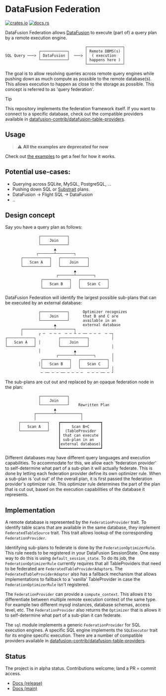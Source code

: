 # DataFusion Federation

[![crates.io](https://img.shields.io/crates/v/datafusion-federation.svg)](https://crates.io/crates/datafusion-federation)
[![docs.rs](https://docs.rs/datafusion-federation/badge.svg)](https://docs.rs/datafusion-federation)

DataFusion Federation allows
[DataFusion](https://github.com/apache/arrow-datafusion) to execute (part of) a
query plan by a remote execution engine.

                                        ┌────────────────┐
                   ┌────────────┐       │ Remote DBMS(s) │
    SQL Query ───> │ DataFusion │  ───> │  ( execution   │
                   └────────────┘       │ happens here ) │
                                        └────────────────┘

The goal is to allow resolving queries across remote query engines while
pushing down as much compute as possible to the remote database(s). This allows
execution to happen as close to the storage as possible. This concept is
referred to as 'query federation'.

> [!TIP]
> This repository implements the federation framework itself. If you want to
> connect to a specific database, check out the compatible providers available
> in
> [datafusion-contrib/datafusion-table-providers](https://github.com/datafusion-contrib/datafusion-table-providers/).

## Usage

> :warning: **All the examples are deprecated for now**

Check out [the examples](./examples/) to get a feel for how it works.

## Potential use-cases:

- Querying across SQLite, MySQL, PostgreSQL, ...
- Pushing down SQL or [Substrait](https://substrait.io/) plans.
- DataFusion -> Flight SQL -> DataFusion
- ..

## Design concept

Say you have a query plan as follows:

                   ┌────────────┐
                   │    Join    │
                   └────────────┘
                          ▲
                  ┌───────┴────────┐
           ┌────────────┐   ┌────────────┐
           │   Scan A   │   │    Join    │
           └────────────┘   └────────────┘
                                   ▲
                           ┌───────┴────────┐
                    ┌────────────┐   ┌────────────┐
                    │   Scan B   │   │   Scan C   │
                    └────────────┘   └────────────┘

DataFusion Federation will identify the largest possible sub-plans that
can be executed by an external database:

                   ┌────────────┐      Optimizer recognizes
                   │    Join    │      that B and C are
                   └────────────┘      available in an
                          ▲            external database
           ┌──────────────┴────────┐
           │       ┌ ─  ─ ─ ─  ─ ─ ┴ ─ ── ─ ─ ─  ─ ─┐
    ┌────────────┐          ┌────────────┐          │
    │   Scan A   │ │        │    Join    │
    └────────────┘          └────────────┘          │
                   │               ▲
                           ┌───────┴────────┐       │
                    ┌────────────┐   ┌────────────┐ │
                   ││   Scan B   │   │   Scan C   │
                    └────────────┘   └────────────┘ │
                    ─ ── ─ ─ ── ─ ─ ─ ─  ─ ─ ─ ── ─ ┘

The sub-plans are cut out and replaced by an opaque federation node in the plan:

                   ┌────────────┐
                   │    Join    │
                   └────────────┘    Rewritten Plan
                          ▲
                 ┌────────┴───────────┐
                 │                    │
          ┌────────────┐    ┏━━━━━━━━━━━━━━━━━━┓
          │   Scan A   │    ┃     Scan B+C     ┃
          └────────────┘    ┃  (TableProvider  ┃
                            ┃ that can execute ┃
                            ┃ sub-plan in an   ┃
                            ┃external database)┃
                            ┗━━━━━━━━━━━━━━━━━━┛

Different databases may have different query languages and execution
capabilities. To accommodate for this, we allow each 'federation provider' to
self-determine what part of a sub-plan it will actually federate. This is done
by letting each federation provider define its own optimizer rule. When a
sub-plan is 'cut out' of the overall plan, it is first passed the federation
provider's optimizer rule. This optimizer rule determines the part of the plan
that is cut out, based on the execution capabilities of the database it
represents.

## Implementation

A remote database is represented by the `FederationProvider` trait. To identify
table scans that are available in the same database, they implement
`FederatedTableSource` trait. This trait allows lookup of the corresponding
`FederationProvider`.

Identifying sub-plans to federate is done by the `FederationOptimizerRule`.
This rule needs to be registered in your DataFusion SessionState. One easy way
to do this is using `default_session_state`. To do its job, the
`FederationOptimizerRule` currently requires that all TableProviders that need
to be federated are `FederatedTableProviderAdaptor`s. The
`FederatedTableProviderAdaptor` also has a fallback mechanism that allows
implementations to fallback to a 'vanilla' TableProvider in case the
`FederationOptimizerRule` isn't registered.

The `FederationProvider` can provide a `compute_context`. This allows it to
differentiate between multiple remote execution context of the same type. For
example two different mysql instances, database schemas, access level, etc. The
`FederationProvider` also returns the `Optimizer` that is allows it to
self-determine what part of a sub-plan it can federate.

The `sql` module implements a generic `FederationProvider` for SQL execution
engines. A specific SQL engine implements the `SQLExecutor` trait for its
engine specific execution. There are a number of compatible providers available
in
[datafusion-contrib/datafusion-table-providers](https://github.com/datafusion-contrib/datafusion-table-providers/).

## Status

The project is in alpha status. Contributions welcome; land a PR = commit
access.

- [Docs (release)](https://docs.rs/datafusion-federation)
- [Docs (main)](https://datafusion-contrib.github.io/datafusion-federation/)

